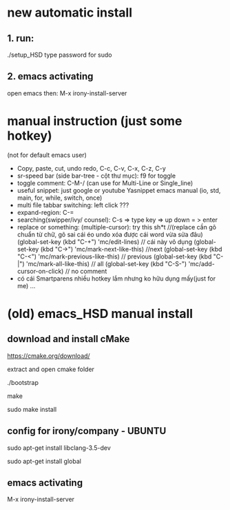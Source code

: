 # new automatic install
## 1. run:
./setup_HSD
type password for sudo

## 2. emacs activating
 open emacs then:
M-x irony-install-server

# manual instruction (just some hotkey)
(not for default emacs user)
- Copy, paste, cut, undo redo, C-c, C-v, C-x, C-z, C-y
- sr-speed bar (side bar-tree - cột thư mục): f9 for toggle
- toggle comment: C-M-/ (can use for Multi-Line or Single_line)
- useful snippet: just google or youtube Yasnippet emacs manual (io, std, main, for, while, switch, once)
- multi file tabbar switching: left click ???
- expand-region: C-=
- searching(swipper/ivy/ counsel): C-s => type key => up down = > enter
- replace or something: (multiple-cursor): try this sh*t 
//(replace cần gõ chuẩn từ chữ, gõ sai cái éo undo xóa được cái word vừa sửa đâu)
(global-set-key (kbd "C-+") 'mc/edit-lines) // cái này vô dụng
(global-set-key (kbd "C->")  'mc/mark-next-like-this) //next
(global-set-key (kbd "C-<")  'mc/mark-previous-like-this) // previous
(global-set-key (kbd "C-|")  'mc/mark-all-like-this) // all 
(global-set-key (kbd "C-S-<down-mouse-1>")  'mc/add-cursor-on-click) // no comment
- có cái Smartparens nhiều hotkey lắm nhưng ko hữu dụng mấy(just for me)
...



# (old) emacs_HSD manual install
## download and install cMake
https://cmake.org/download/

extract and open cmake folder

./bootstrap

make

sudo make install
## config for irony/company - UBUNTU 
sudo apt-get install libclang-3.5-dev 

sudo apt-get install global
## emacs activating
M-x irony-install-server
